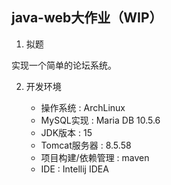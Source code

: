 ## java-web大作业（WIP）

1.  拟题

   实现一个简单的论坛系统。

2. 开发环境

   + 操作系统 : ArchLinux
   + MySQL实现 : Maria DB 10.5.6
   + JDK版本 : 15
   + Tomcat服务器 : 8.5.58
   + 项目构建/依赖管理 : maven
   + IDE : Intellij IDEA